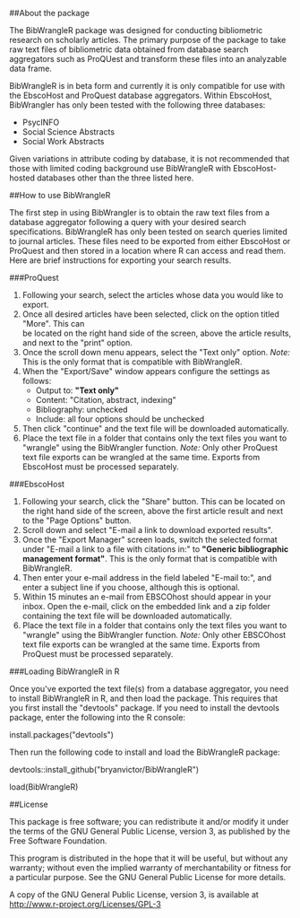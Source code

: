 ##About the package

The BibWrangleR package was designed for conducting bibliometric research on scholarly articles.  The primary purpose of the package to take raw text files of bibliometric data obtained from database search aggregators such as ProQUest and transform these files into an analyzable data frame.      

BibWrangleR is in beta form and currently it is only compatible for use with the EbscoHost and ProQuest database aggregators.  Within EbscoHost, BibWrangler has only been tested with the following three databases:

+ PsycINFO
+ Social Science Abstracts
+ Social Work Abstracts

Given variations in attribute coding by database, it is not recommended that those with limited coding background use BibWrangleR with EbscoHost-hosted databases other than the three listed here.

##How to use BibWrangleR

The first step in using BibWrangler is to obtain the raw text files from a database aggregator following a query with your desired search specifications.  BibWrangleR has only been tested on search queries limited to journal articles.  These files need to be exported from either EbscoHost or ProQuest and then stored in a location where R can access and read them.  Here are brief instructions for exporting your search results.

###ProQuest

   1.  Following your search, select the articles whose data you would like to export.
   2.  Once all desired articles have been selected, click on the option titled "More".  This can    
       be located on the right hand side of the screen, above the article results, and next to the 
       "print" option.
   3.  Once the scroll down menu appears, select the "Text only" option. _Note:_ This is the only
       format that is compatible with BibWrangleR.
   4.  When the "Export/Save" window appears configure the settings as follows:
       +  Output to:  **"Text only"**
       +  Content: "Citation, abstract, indexing"
       +  Bibliography: unchecked
       +  Include:  all four options should be unchecked
   5. Then click "continue" and the text file will be downloaded automatically.
   6. Place the text file in a folder that contains only the text files you want to "wrangle" using
      the BibWrangler function.  _Note:_ Only other ProQuest text file exports can be wrangled at 
      the same time.  Exports from EbscoHost must be processed separately.  

###EbscoHost

   1. Following your search, click the "Share" button.  This can be located on the right hand side 
      of the screen, above the first article result and next to the "Page Options" button.
   2. Scroll down and select "E-mail a link to download exported results".
   3. Once the "Export Manager" screen loads, switch the selected format under "E-mail a link to a 
      file with citations in:" to **"Generic bibliographic management format"**.  This is the only 
      format that is compatible with BibWrangleR.
   4. Then enter your e-mail address in the field labeled "E-mail to:", and enter a subject line if 
      you choose, although this is optional.
   5. Within 15 minutes an e-mail from EBSCOhost should appear in your inbox.  Open the e-mail, 
      click on the embedded link and a zip folder containing the text file will be downloaded 
      automatically.
   6. Place the text file in a folder that contains only the text files you want to "wrangle" using
      the BibWrangler function.  _Note:_ Only other EBSCOhost text file exports can be wrangled at 
      the same time.  Exports from ProQuest must be processed separately.

###Loading BibWrangleR in R

Once you've exported the text file(s) from a database aggregator, you need to install BibWrangleR in R, and then load the package.  This requires that you first install the "devtools" package.  If you need to install the devtools package, enter the following into the R console:

install.packages("devtools")

Then run the following code to install and load the BibWrangleR package:

devtools::install_github("bryanvictor/BibWrangleR")

load(BibWrangleR)
   
##License

This package is free software; you can redistribute it and/or modify it under the terms of the GNU General Public License, version 3, as published by the Free Software Foundation.

This program is distributed in the hope that it will be useful, but without any warranty; without even the implied warranty of merchantability or fitness for a particular purpose. See the GNU General Public License for more details.

A copy of the GNU General Public License, version 3, is available at http://www.r-project.org/Licenses/GPL-3